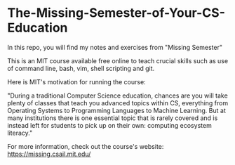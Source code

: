 # The-Missing-Semester-of-Your-CS-Education
In this repo, you will find my notes and exercises from "Missing Semester"

This is an MIT course available free online to teach crucial skills such as use of command line, bash, vim, shell scripting and git.

Here is MIT's motivation for running the course:

"During a traditional Computer Science education, chances are you will take plenty of classes that teach you advanced topics within CS, everything from Operating Systems to Programming Languages 
to Machine Learning. But at many institutions there is one essential topic that is rarely covered and is instead left for students to pick up on their own: computing ecosystem literacy."


For more information, check out the course's website: https://missing.csail.mit.edu/



